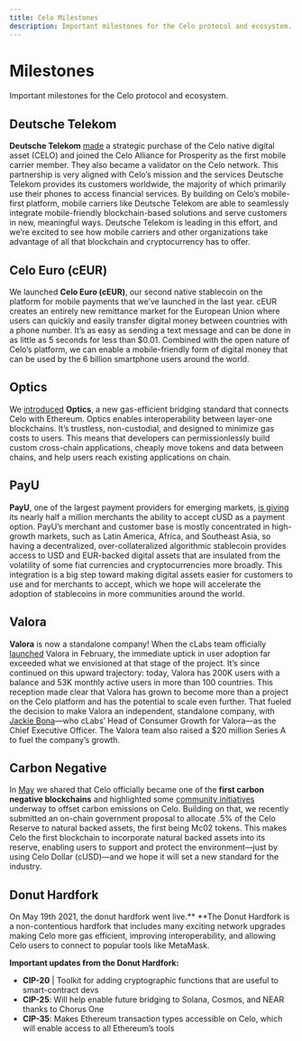 ```yaml
---
title: Celo Milestones
description: Important milestones for the Celo protocol and ecosystem.
---
```

# Milestones

Important milestones for the Celo protocol and ecosystem.
## Deutsche Telekom

**Deutsche Telekom** [made](https://medium.com/celoorg/deutsche-telekom-joins-celo-ecosystem-as-the-first-mobile-carrier-amid-launch-of-ceur-stablecoin-2b79aae38540) a strategic purchase of the Celo native digital asset (CELO) and joined the Celo Alliance for Prosperity as the first mobile carrier member. They also became a validator on the Celo network. This partnership is very aligned with Celo’s mission and the services Deutsche Telekom provides its customers worldwide, the majority of which primarily use their phones to access financial services. By building on Celo’s mobile-first platform, mobile carriers like Deutsche Telekom are able to seamlessly integrate mobile-friendly blockchain-based solutions and serve customers in new, meaningful ways. Deutsche Telekom is leading in this effort, and we’re excited to see how mobile carriers and other organizations take advantage of all that blockchain and cryptocurrency has to offer. 

## Celo Euro (cEUR)

We launched **Celo Euro (cEUR)**, our second native stablecoin on the platform for mobile payments that we’ve launched in the last year. cEUR creates an entirely new remittance market for the European Union where users can quickly and easily transfer digital money between countries with a phone number. It’s as easy as sending a text message and can be done in as little as 5 seconds for less than $0.01. Combined with the open nature of Celo’s platform, we can enable a mobile-friendly form of digital money that can be used by the 6 billion smartphone users around the world. 

## Optics

We [introduced](https://medium.com/celoorg/announcing-optics-a-gas-efficient-interoperability-standard-for-cross-chain-communication-e597163b2) **Optics**, a new gas-efficient bridging standard that connects Celo with Ethereum. Optics enables interoperability between layer-one blockchains. It’s trustless, non-custodial, and designed to minimize gas costs to users. This means that developers can permissionlessly build custom cross-chain applications, cheaply move tokens and data between chains, and help users reach existing applications on chain.

## PayU

**PayU**, one of the largest payment providers for emerging markets, [is giving](https://medium.com/celoorg/payu-now-enables-major-online-marketplaces-retailers-and-other-merchants-to-accept-cusd-ecdefda1e07f) its nearly half a million merchants the ability to accept cUSD as a payment option. PayU’s merchant and customer base is mostly concentrated in high-growth markets, such as Latin America, Africa, and Southeast Asia, so having a decentralized, over-collateralized algorithmic stablecoin provides access to USD and EUR-backed digital assets that are insulated from the volatility of some fiat currencies and cryptocurrencies more broadly. This integration is a big step toward making digital assets easier for customers to use and for merchants to accept, which we hope will accelerate the adoption of stablecoins in more communities around the world.

## Valora

**Valora** is now a standalone company! When the cLabs team officially [launched](https://medium.com/celoorg/introducing-valora-98e6c59bb5c5) Valora in February, the immediate uptick in user adoption far exceeded what we envisioned at that stage of the project. It’s since continued on this upward trajectory: today, Valora has 200K users with a balance and 53K monthly active users in more than 100 countries. This reception made clear that Valora has grown to become more than a project on the Celo platform and has the potential to scale even further. That fueled the decision to make Valora an independent, standalone company, with [Jackie Bona](https://www.linkedin.com/in/jackiebona/)—who cLabs’ Head of Consumer Growth for Valora—as the Chief Executive Officer. The Valora team also raised a $20 million Series A to fuel the company’s growth.

## Carbon Negative

In [May](https://medium.com/celoorg/a-carbon-negative-blockchain-its-here-and-it-s-celo-60228de36490) we shared that Celo officially became one of the **first carbon negative blockchains** and highlighted some [community initiatives](https://projectwren.com/projects/community-tree-planting) underway to offset carbon emissions on Celo. Building on that, we recently submitted an on-chain government proposal to allocate .5% of the Celo Reserve to natural backed assets, the first being Mc02 tokens. This makes Celo the first blockchain to incorporate natural backed assets into its reserve, enabling users to support and protect the environment—just by using Celo Dollar (cUSD)—and we hope it will set a new standard for the industry. 

## Donut Hardfork

On May 19th 2021, the donut hardfork went live.** **The Donut Hardfork is a non-contentious hardfork that includes many exciting network upgrades making Celo more gas efficient, improving interoperability, and allowing Celo users to connect to popular tools like MetaMask.

**Important updates from the Donut Hardfork:**

* **CIP-20** | Toolkit for adding cryptographic functions that are useful to smart-contract devs 
* **CIP-25**: Will help enable future bridging to Solana, Cosmos, and NEAR thanks to Chorus One
* **CIP-35**: Makes Ethereum transaction types accessible on Celo, which will enable access to all Ethereum’s tools 
